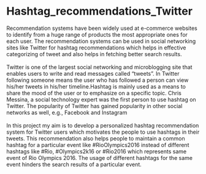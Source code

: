 # Hashtag_recommendations_Twitter
Recommendation systems have been widely used at e-commerce websites to identify from a huge range of products the most appropriate ones for each user. The recommendation systems can be used in social networking sites like Twitter for hashtag recommendations which helps in effective categorizing of tweet and also helps in fetching better search results.
</br>
</br>
Twitter is one of the largest social networking and microblogging site that enables users to write and read messages called “tweets”. In Twitter following someone means the user who has followed a person can view his/her tweets in his/her timeline.Hashtag is mainly used as a means to share the mood of the user or to emphasize on a specific topic. Chris Messina, a social technology expert was the first person to use hashtag on Twitter. The popularity of Twitter has gained popularity in other social networks as well, e.g., Facebook and Instagram
</br>
</br>
In this project my aim is to develop a personalized hashtag recommendation system for Twitter users which motivates the people to use hashtags in their tweets. This recommendation also helps people to maintain a common hashtag for a particular event like #RioOlympics2016 instead of different hashtags like #Rio, #Olympics2k16 or #Rio2016 which represents same event of Rio Olympics 2016. The usage of different hashtags for the same event hinders the search results of a particular event.
